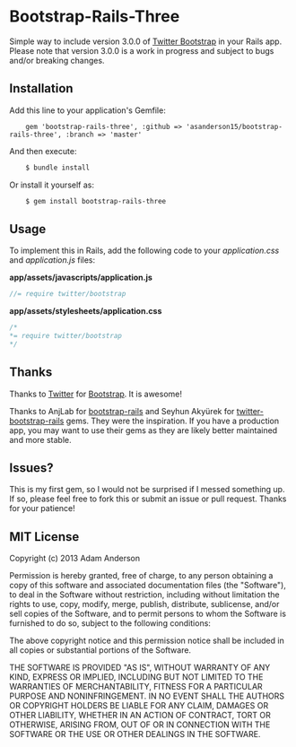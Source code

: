 # Bootstrap-Rails-Three

Simple way to include version 3.0.0 of [Twitter Bootstrap](http://twitter.github.io/bootstrap) in your Rails app. Please note that version 3.0.0 is a work in progress and subject to bugs and/or breaking changes.

## Installation

Add this line to your application's Gemfile:

```rails
    gem 'bootstrap-rails-three', :github => 'asanderson15/bootstrap-rails-three', :branch => 'master'
```

And then execute:

```bash
    $ bundle install
```

Or install it yourself as:

```bash
    $ gem install bootstrap-rails-three
```

## Usage

To implement this in Rails, add the following code to your *application.css* and *application.js* files:

**app/assets/javascripts/application.js**

```javascript
//= require twitter/bootstrap
```

**app/assets/stylesheets/application.css**

```css
/*
*= require twitter/bootstrap
*/
```

## Thanks

Thanks to [Twitter](http://twitter.com) for [Bootstrap](http://twitter.github.io/bootstrap). It is awesome!

Thanks to AnjLab for [bootstrap-rails](http://github.com/anjlab/bootstrap-rails/) and Seyhun Akyürek for [twitter-bootstrap-rails](https://github.com/seyhunak/twitter-bootstrap-rails) gems. They were the inspiration. If you have a production app, you may want to use their gems as they are likely better maintained and more stable. 


## Issues?

This is my first gem, so I would not be surprised if I messed something up. If so, please feel free to fork this or submit an issue or pull request. Thanks for your patience!


## MIT License

Copyright (c) 2013 Adam Anderson

Permission is hereby granted, free of charge, to any person obtaining a copy
of this software and associated documentation files (the "Software"), to deal
in the Software without restriction, including without limitation the rights
to use, copy, modify, merge, publish, distribute, sublicense, and/or sell
copies of the Software, and to permit persons to whom the Software is
furnished to do so, subject to the following conditions:

The above copyright notice and this permission notice shall be included in
all copies or substantial portions of the Software.

THE SOFTWARE IS PROVIDED "AS IS", WITHOUT WARRANTY OF ANY KIND, EXPRESS OR
IMPLIED, INCLUDING BUT NOT LIMITED TO THE WARRANTIES OF MERCHANTABILITY,
FITNESS FOR A PARTICULAR PURPOSE AND NONINFRINGEMENT. IN NO EVENT SHALL THE
AUTHORS OR COPYRIGHT HOLDERS BE LIABLE FOR ANY CLAIM, DAMAGES OR OTHER
LIABILITY, WHETHER IN AN ACTION OF CONTRACT, TORT OR OTHERWISE, ARISING FROM,
OUT OF OR IN CONNECTION WITH THE SOFTWARE OR THE USE OR OTHER DEALINGS IN
THE SOFTWARE.

